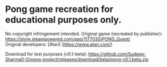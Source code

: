 # Pong game recreation for educational purposes only. <br>
No copyright infringement intended. Original game (recreated by publisher): https://store.steampowered.com/app/1177030/PONG_Quest/ <br>
Original developers: [Atari] (https://www.atari.com/) <br>

Download for test purposes (v0.1-beta): https://github.com/Sudeep-Sharma0-0/pong-project/releases/download/beta/pong-v0.1.beta.zip
